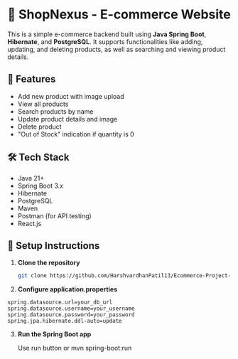 # 🛒 ShopNexus - E-commerce Website

This is a simple e-commerce backend built using **Java Spring Boot**, **Hibernate**, and **PostgreSQL**. It supports functionalities like adding, updating, and deleting products, as well as searching and viewing product details.

## 🚀 Features

- Add new product with image upload
- View all products
- Search products by name
- Update product details and image
- Delete product
- "Out of Stock" indication if quantity is 0

## 🛠️ Tech Stack

- Java 21+
- Spring Boot 3.x
- Hibernate
- PostgreSQL
- Maven
- Postman (for API testing)
- React.js 

## 🔧 Setup Instructions

1. **Clone the repository**
   ```bash
   git clone https://github.com/HarshvardhanPatil13/Ecommerce-Project-using-Spring-Boot.git

2. **Configure application.properties**
```
spring.datasource.url=your_db_url
spring.datasource.username=your_username
spring.datasource.password=your_password
spring.jpa.hibernate.ddl-auto=update
```

3. **Run the Spring Boot app**
   
   Use run button or mvn spring-boot:run



